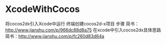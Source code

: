 # XcodeWithCocos
将cocos2dx引入Xcode中运行
终端创建cocos2d-x项目 步骤  简书：http://www.jianshu.com/p/966dc88d8a75
在xcode中引入cocos2dx具体思路 简书：http://www.jianshu.com/p/fc260d83d64a

